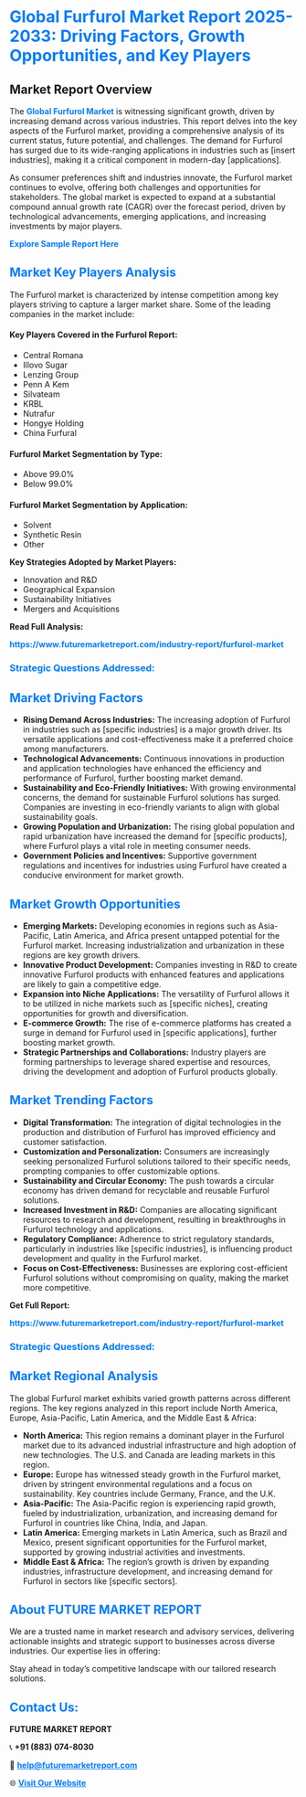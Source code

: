 <h1 style="color: #007BFF;">Global Furfurol Market Report 2025-2033: Driving Factors, Growth Opportunities, and Key Players</h1>

<section id="overview">
<h2>Market Report Overview</h2>
<p>The <a href="https://www.futuremarketreport.com/industry-report/furfurol-market" style="color: #007BFF; text-decoration: none;"><strong>Global Furfurol Market</strong></a> is witnessing significant growth, driven by increasing demand across various industries. This report delves into the key aspects of the Furfurol market, providing a comprehensive analysis of its current status, future potential, and challenges. The demand for Furfurol has surged due to its wide-ranging applications in industries such as [insert industries], making it a critical component in modern-day [applications].</p>
<p>As consumer preferences shift and industries innovate, the Furfurol market continues to evolve, offering both challenges and opportunities for stakeholders. The global market is expected to expand at a substantial compound annual growth rate (CAGR) over the forecast period, driven by technological advancements, emerging applications, and increasing investments by major players.</p>
</section>

<section id="overview">
<p><a href="https://www.futuremarketreport.com/request-sample/reportId=46833" style="color: #007BFF; text-decoration: none;"><strong>Explore Sample Report Here</strong></a></p>
</section>

<section id="key-players">
<h2 style="color: #007BFF;">Market Key Players Analysis</h2>
<p>The Furfurol market is characterized by intense competition among key players striving to capture a larger market share. Some of the leading companies in the market include:</p>
<h4>Key Players Covered in the Furfurol Report:</h4>
<ul><li>Central Romana</li><li>Illovo Sugar</li><li>Lenzing Group</li><li>Penn A Kem</li><li>Silvateam</li><li>KRBL</li><li>Nutrafur</li><li>Hongye Holding</li><li>China Furfural</li></ul>
<h4>Furfurol Market Segmentation by Type:</h4>
<ul><li>Above 99.0%</li><li>Below 99.0%</li></ul>

<h4>Furfurol Market Segmentation by Application:</h4>
<ul><li>Solvent</li><li>Synthetic Resin</li><li>Other</li></ul>
<p><strong>Key Strategies Adopted by Market Players:</strong></p>
<ul>
<li>Innovation and R&D</li>
<li>Geographical Expansion</li>
<li>Sustainability Initiatives</li>
<li>Mergers and Acquisitions</li>
</ul>
</section>

<section>
<p><strong>Read Full Analysis: </strong></p><a href="https://www.futuremarketreport.com/industry-report/furfurol-market" style="color: #007BFF; text-decoration: none;"><strong>https://www.futuremarketreport.com/industry-report/furfurol-market</strong></a>
<h3 style="color: #007BFF;">Strategic Questions Addressed:</h3>
</section>

<section id="driving-factors">
<h2 style="color: #007BFF;">Market Driving Factors</h2>
<ul>
<li><strong>Rising Demand Across Industries:</strong> The increasing adoption of Furfurol in industries such as [specific industries] is a major growth driver. Its versatile applications and cost-effectiveness make it a preferred choice among manufacturers.</li>
<li><strong>Technological Advancements:</strong> Continuous innovations in production and application technologies have enhanced the efficiency and performance of Furfurol, further boosting market demand.</li>
<li><strong>Sustainability and Eco-Friendly Initiatives:</strong> With growing environmental concerns, the demand for sustainable Furfurol solutions has surged. Companies are investing in eco-friendly variants to align with global sustainability goals.</li>
<li><strong>Growing Population and Urbanization:</strong> The rising global population and rapid urbanization have increased the demand for [specific products], where Furfurol plays a vital role in meeting consumer needs.</li>
<li><strong>Government Policies and Incentives:</strong> Supportive government regulations and incentives for industries using Furfurol have created a conducive environment for market growth.</li>
</ul>
</section>

<section id="growth-opportunities">
<h2 style="color: #007BFF;">Market Growth Opportunities</h2>
<ul>
<li><strong>Emerging Markets:</strong> Developing economies in regions such as Asia-Pacific, Latin America, and Africa present untapped potential for the Furfurol market. Increasing industrialization and urbanization in these regions are key growth drivers.</li>
<li><strong>Innovative Product Development:</strong> Companies investing in R&D to create innovative Furfurol products with enhanced features and applications are likely to gain a competitive edge.</li>
<li><strong>Expansion into Niche Applications:</strong> The versatility of Furfurol allows it to be utilized in niche markets such as [specific niches], creating opportunities for growth and diversification.</li>
<li><strong>E-commerce Growth:</strong> The rise of e-commerce platforms has created a surge in demand for Furfurol used in [specific applications], further boosting market growth.</li>
<li><strong>Strategic Partnerships and Collaborations:</strong> Industry players are forming partnerships to leverage shared expertise and resources, driving the development and adoption of Furfurol products globally.</li>
</ul>
</section>

<section id="trending-factors">
<h2 style="color: #007BFF;">Market Trending Factors</h2>
<ul>
<li><strong>Digital Transformation:</strong> The integration of digital technologies in the production and distribution of Furfurol has improved efficiency and customer satisfaction.</li>
<li><strong>Customization and Personalization:</strong> Consumers are increasingly seeking personalized Furfurol solutions tailored to their specific needs, prompting companies to offer customizable options.</li>
<li><strong>Sustainability and Circular Economy:</strong> The push towards a circular economy has driven demand for recyclable and reusable Furfurol solutions.</li>
<li><strong>Increased Investment in R&D:</strong> Companies are allocating significant resources to research and development, resulting in breakthroughs in Furfurol technology and applications.</li>
<li><strong>Regulatory Compliance:</strong> Adherence to strict regulatory standards, particularly in industries like [specific industries], is influencing product development and quality in the Furfurol market.</li>
<li><strong>Focus on Cost-Effectiveness:</strong> Businesses are exploring cost-efficient Furfurol solutions without compromising on quality, making the market more competitive.</li>
</ul>
</section>

<section>
<p><strong>Get Full Report: </strong></p><a href="https://www.futuremarketreport.com/industry-report/furfurol-market" style="color: #007BFF; text-decoration: none;"><strong>https://www.futuremarketreport.com/industry-report/furfurol-market</strong></a>
<h3 style="color: #007BFF;">Strategic Questions Addressed:</h3>
</section>


<section id="regional-analysis">
<h2 style="color: #007BFF;">Market Regional Analysis</h2>
<p>The global Furfurol market exhibits varied growth patterns across different regions. The key regions analyzed in this report include North America, Europe, Asia-Pacific, Latin America, and the Middle East & Africa:</p>
<ul>
<li><strong>North America:</strong> This region remains a dominant player in the Furfurol market due to its advanced industrial infrastructure and high adoption of new technologies. The U.S. and Canada are leading markets in this region.</li>
<li><strong>Europe:</strong> Europe has witnessed steady growth in the Furfurol market, driven by stringent environmental regulations and a focus on sustainability. Key countries include Germany, France, and the U.K.</li>
<li><strong>Asia-Pacific:</strong> The Asia-Pacific region is experiencing rapid growth, fueled by industrialization, urbanization, and increasing demand for Furfurol in countries like China, India, and Japan.</li>
<li><strong>Latin America:</strong> Emerging markets in Latin America, such as Brazil and Mexico, present significant opportunities for the Furfurol market, supported by growing industrial activities and investments.</li>
<li><strong>Middle East & Africa:</strong> The region’s growth is driven by expanding industries, infrastructure development, and increasing demand for Furfurol in sectors like [specific sectors].</li>
</ul>
</section>

<footer>
<h2 style="color: #007BFF;">About FUTURE MARKET REPORT</h2>
<p>We are a trusted name in market research and advisory services, delivering actionable insights and strategic support to businesses across diverse industries. Our expertise lies in offering:</p>

<p>Stay ahead in today’s competitive landscape with our tailored research solutions.</p>

<h2 style="color: #007BFF;">Contact Us:</h2>
<p><strong>FUTURE MARKET REPORT</strong></p>
<p>📞 <strong>+91 (883) 074-8030</strong></p>
<p>📧 <strong><a href="mailto:help@futuremarketreport.com" style="color: #007BFF;">help@futuremarketreport.com</a></strong></p>
<p>🌐 <strong><a href="https://www.futuremarketreport.com/" style="color: #007BFF;">Visit Our Website</a></strong></p>
</footer>